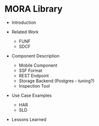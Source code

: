MORA Library
============

* Introduction

* Related Work
  - FUNF
  - SDCF

* Component Description
  - Mobile Component
  - SSF Format
  - REST Endpoint
  - Storage Backend (Postgres - tuning?)
  - Inspection Tool

* Use Case Examples
  - HAR
  - SLD

* Lessons Learned